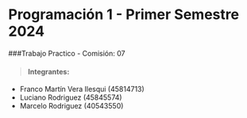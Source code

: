 # Programación 1 - Primer Semestre 2024
###Trabajo Practico - Comisión: 07

> #### Integrantes: 
- Franco Martín Vera Ilesqui (45814713)
- Luciano Rodriguez (45845574)
- Marcelo Rodriguez (40543550)

